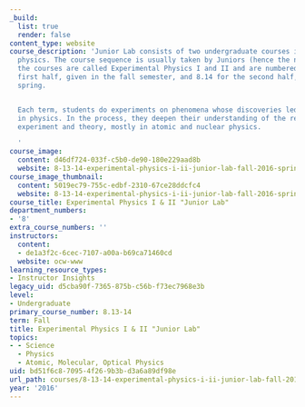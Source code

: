 ```yaml
---
_build:
  list: true
  render: false
content_type: website
course_description: 'Junior Lab consists of two undergraduate courses in experimental
  physics. The course sequence is usually taken by Juniors (hence the name). Officially,
  the courses are called Experimental Physics I and II and are numbered 8.13 for the
  first half, given in the fall semester, and 8.14 for the second half, given in the
  spring.


  Each term, students do experiments on phenomena whose discoveries led to major advances
  in physics. In the process, they deepen their understanding of the relations between
  experiment and theory, mostly in atomic and nuclear physics.

  '
course_image:
  content: d46df724-033f-c5b0-de90-180e229aad8b
  website: 8-13-14-experimental-physics-i-ii-junior-lab-fall-2016-spring-2017
course_image_thumbnail:
  content: 5019ec79-755c-edbf-2310-67ce28ddcfc4
  website: 8-13-14-experimental-physics-i-ii-junior-lab-fall-2016-spring-2017
course_title: Experimental Physics I & II "Junior Lab"
department_numbers:
- '8'
extra_course_numbers: ''
instructors:
  content:
  - de1a3f2c-6cec-7107-a00a-b69ca71460cd
  website: ocw-www
learning_resource_types:
- Instructor Insights
legacy_uid: d5cba90f-7365-875b-c56b-f73ec7968e3b
level:
- Undergraduate
primary_course_number: 8.13-14
term: Fall
title: Experimental Physics I & II "Junior Lab"
topics:
- - Science
  - Physics
  - Atomic, Molecular, Optical Physics
uid: bd51f6c8-7095-4f26-9b3b-d3a6a89df98e
url_path: courses/8-13-14-experimental-physics-i-ii-junior-lab-fall-2016-spring-2017
year: '2016'
---
```


